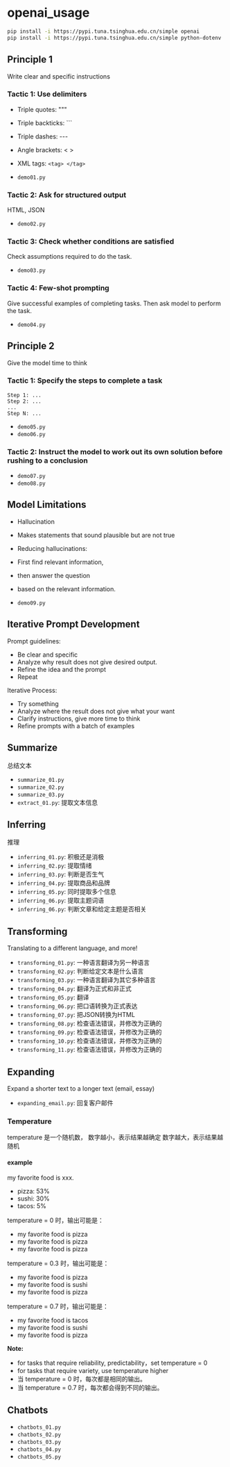 # openai_usage

```sh
pip install -i https://pypi.tuna.tsinghua.edu.cn/simple openai
pip install -i https://pypi.tuna.tsinghua.edu.cn/simple python-dotenv
```

## Principle 1

Write clear and specific instructions

### Tactic 1: Use delimiters

- Triple quotes: """
- Triple backticks: ```
- Triple dashes: ---
- Angle brackets: < >
- XML tags: `<tag> </tag>`

- `demo01.py`

### Tactic 2: Ask for structured output

HTML, JSON

- `demo02.py`

### Tactic 3: Check whether conditions are satisfied

Check assumptions required to do the task.

- `demo03.py`

### Tactic 4: Few-shot prompting

Give successful examples of completing tasks.
Then ask model to perform the task.

- `demo04.py`

## Principle 2

Give the model time to think

### Tactic 1: Specify the steps to complete a task

```text
Step 1: ...
Step 2: ...
...
Step N: ...
```

- `demo05.py`
- `demo06.py`

### Tactic 2: Instruct the model to work out its own solution before rushing to a conclusion

- `demo07.py`
- `demo08.py`

## Model Limitations

- Hallucination
- Makes statements that sound plausible but are not true
- Reducing hallucinations:
- First find relevant information,
- then answer the question
- based on the relevant information.

- `demo09.py`

## Iterative Prompt Development

Prompt guidelines:

- Be clear and specific
- Analyze why result does not give desired output.
- Refine the idea and the prompt
- Repeat

Iterative Process:

- Try something
- Analyze where the result does not give what your want
- Clarify instructions, give more time to think
- Refine prompts with a batch of examples

## Summarize

总结文本

- `summarize_01.py`
- `summarize_02.py`
- `summarize_03.py`
- `extract_01.py`: 提取文本信息

## Inferring

推理

- `inferring_01.py`: 积极还是消极
- `inferring_02.py`: 提取情绪
- `inferring_03.py`: 判断是否生气
- `inferring_04.py`: 提取商品和品牌
- `inferring_05.py`: 同时提取多个信息
- `inferring_06.py`: 提取主题词语
- `inferring_06.py`: 判断文章和给定主题是否相关

## Transforming

Translating to a different language, and more!

- `transforming_01.py`: 一种语言翻译为另一种语言
- `transforming_02.py`: 判断给定文本是什么语言
- `transforming_03.py`: 一种语言翻译为其它多种语言
- `transforming_04.py`: 翻译为正式和非正式
- `transforming_05.py`: 翻译
- `transforming_06.py`: 把口语转换为正式表达
- `transforming_07.py`: 把JSON转换为HTML
- `transforming_08.py`: 检查语法错误，并修改为正确的
- `transforming_09.py`: 检查语法错误，并修改为正确的
- `transforming_10.py`: 检查语法错误，并修改为正确的
- `transforming_11.py`: 检查语法错误，并修改为正确的

## Expanding

Expand a shorter text to a longer text (email, essay)

- `expanding_email.py`: 回复客户邮件

### Temperature

temperature 是一个随机数，
数字越小，表示结果越确定
数字越大，表示结果越随机

#### example

my favorite food is xxx.

- pizza: 53%
- sushi: 30%
- tacos: 5%

temperature = 0 时，输出可能是：
- my favorite food is pizza
- my favorite food is pizza
- my favorite food is pizza

temperature = 0.3 时，输出可能是：
- my favorite food is pizza
- my favorite food is sushi
- my favorite food is pizza

temperature = 0.7 时，输出可能是：
- my favorite food is tacos
- my favorite food is sushi
- my favorite food is pizza


**Note:**
- for tasks that require reliability, predictability，set temperature = 0
- for tasks that require variety, use temperature higher
- 当 temperature = 0 时，每次都是相同的输出。
- 当 temperature = 0.7 时，每次都会得到不同的输出。

## Chatbots

- `chatbots_01.py`
- `chatbots_02.py`
- `chatbots_03.py`
- `chatbots_04.py`
- `chatbots_05.py`

